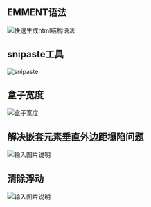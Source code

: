 ## EMMENT语法
![快速生成html结构语法](/imgs/2023-01-29/0Q6veYoON202wX4n.png)

## snipaste工具
![snipaste](/imgs/2023-02-07/kChDNtJduwd4bg4e.png)

## 盒子宽度
![盒子宽度  ](/imgs/2023-02-09/ahrAzHDZS1BFPcvJ.png)

## 解决嵌套元素垂直外边距塌陷问题
![输入图片说明](/imgs/2023-02-14/YgthyPLf8o5XWExd.png)

## 清除浮动
![输入图片说明](/imgs/2023-02-21/JwLQCrXQVigKtVZG.png)
<!--stackedit_data:
eyJoaXN0b3J5IjpbLTIwNTM0NDQyMDIsMTc3MDQzNDYxMCwxOD
g0MTQ3NzU5LDgwMjUyNDMzNSwtMTY0MjA1NjU0NCwtMjA1MTY1
NDIzMCwtNTY1OTE0NTM2LDEyODUyMTE3NTIsOTgxNzkxMjgsMT
I1OTUzNjc1XX0=
-->